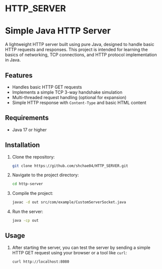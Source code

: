 # HTTP_SERVER

# Simple Java HTTP Server

A lightweight HTTP server built using pure Java, designed to handle basic HTTP requests and responses. This project is intended for learning the basics of networking, TCP connections, and HTTP protocol implementation in Java.

## Features
- Handles basic HTTP GET requests
- Implements a simple TCP 3-way handshake simulation
- Multi-threaded request handling (optional for expansion)
- Simple HTTP response with `Content-Type` and basic HTML content

## Requirements
- Java 17 or higher

## Installation

1. Clone the repository:
    ```bash
    git clone https://github.com/shchae04/HTTP_SERVER.git
    ```

2. Navigate to the project directory:
    ```bash
    cd http-server
    ```

3. Compile the project:
    ```bash
    javac -d out src/com/example/CustomServerSocket.java
    ```

4. Run the server:
    ```bash
    java -cp out 
    ```

## Usage

1. After starting the server, you can test the server by sending a simple HTTP GET request using your browser or a tool like `curl`:
   ```bash
   curl http://localhost:8080
